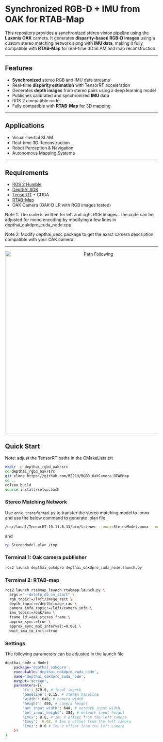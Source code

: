 # Synchronized RGB-D + IMU from OAK for RTAB-Map

This repository provides a synchronized stereo vision pipeline using the **Luxonis OAK** camera. It generates **disparity-based RGB-D images** using
a custom stereo matching network along with **IMU data**, making it fully compatible with **RTAB-Map** for real-time 3D SLAM and map reconstruction.

---

##  Features

-  **Synchronized** stereo RGB and IMU data streams
-  Real-time **disparity estimation** with TensorRT acceleration
-  Generates **depth images** from stereo pairs using a deep learning model
-  Publishes calibrated and synchronized **IMU** data
-  ROS 2 compatible node
-  Fully compatible with **RTAB-Map** for 3D mapping

---

##  Applications

- Visual-Inertial SLAM
- Real-time 3D Reconstruction
- Robot Perception & Navigation
- Autonomous Mapping Systems

---

##  Requirements

- [ROS 2 Humble](https://docs.ros.org/en/humble/index.html) 
- [DepthAI SDK](https://docs.luxonis.com/software/) 
- [TensorRT](https://developer.nvidia.com/tensorrt) + CUDA 
- [RTAB-Map](https://github.com/introlab/rtabmap)
- OAK Camera (OAK-D LR with RGB images tested)

Note 1: The code is written for left and right RGB images. The code can be adjusted for mono encoding by modifying a few lines in depthai_oakdpro_cuda_node.cpp.

Note 2: Modify depthai_desc package to get the exact camera description compatible with your OAK camera.

---

<p align="center" style="margin:0">
<img src="./imgs/odom_optimized.gif" alt="Path Following" width="600" border="0" />
</p>


##  Quick Start

Note: adjust the TensorRT paths in the CMakeLists.txt

```bash
mkdir -p depthai_rgbd_oak/src
cd depthai_rgbd_oak/src
git clone https://github.com/M2219/RGBD_OakCamera_RTABMap
cd ..
colcon build
source install/setup.bash
```

### Stereo Matching Network
Use ```onnx_transformed.py``` to transfer the stereo matching model to .onnx and 
use the below command to generate .plan file:

```bash
/usr/local/TensorRT-10.11.0.33/bin/trtexec --onnx=StereoModel.onnx --noTF32 --saveEngine=StereoModel.plan
```

and 

```bash
cp StereoModel.plan /tmp
```
### Terminal 1: Oak camera publilsher

```bash
ros2 launch depthai_oakdpro depthai_oakdpro_cuda_node.launch.py
```

### Terminal 2: RTAB-map 

```bash
ros2 launch rtabmap_launch rtabmap.launch.py \
  args:="--delete_db_on_start" \
  rgb_topic:=/left/image_rect \
  depth_topic:=/depth/image_raw \
  camera_info_topic:=/left/camera_info \
  imu_topic:=/oak/imu \
  frame_id:=oak_stereo_frame \
  approx_sync:=true \
  approx_sync_max_interval:=0.001 \
  wait_imu_to_init:=true
```
### Settings

The following parameters can be adjusted in the launch file

```bash
depthai_node = Node(
    package='depthai_oakdpro',
    executable='depthai_oakdpro_cuda_node',
    name='depthai_oakdpro_cuda_node',
    output='screen',
    parameters=[{
        'fx': 379.0, # focal legnth
        'baseline': 0.15, # stereo baseline
        'width': 640, # camera width
        'height': 400, # camera height
        'net_input_width': 640, # network input width
        'net_input_height': 384, # network input height
        'Imux': 0.0, # Imu x offset from the left camera
        'Imuy': -0.02, # Imu y offset from the left camera
        'Imuz': 0.0 # Imu z offset from the left camera
    }]
)
